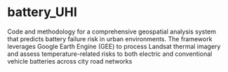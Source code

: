 # battery_UHI
Code and methodology for a comprehensive geospatial analysis system that predicts battery failure risk in urban environments. The framework leverages Google Earth Engine (GEE) to process Landsat thermal imagery and assess temperature-related risks to both electric and conventional vehicle batteries across city road networks
